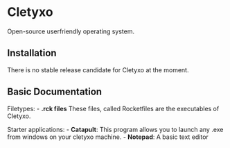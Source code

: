 # Cletyxo
Open-source userfriendly operating system.


## Installation

There is no stable release candidate for Cletyxo at the moment.

## Basic Documentation

Filetypes:
    - **.rck files**  These files, called Rocketfiles are the executables of Cletyxo.


Starter applications:
    - **Catapult**: This program allows you to launch any .exe from windows on your cletyxo machine.
    - **Notepad**: A basic text editor